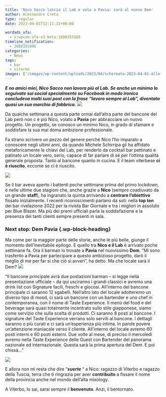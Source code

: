 ```yaml
---
title: 'Nico Sacco lascia il Lab e vola a Pavia: sarà al nuovo Dem'
author: Alessandro Creta
type: regular
date: 2023-04-01T12:11:33+00:00

wordads_ufa:
  - s:wpcom-ufa-v3-beta:1680353169
timeline_notification:
  - 1680351095
categories:
  - News
tags:
  - bar
  - viterbo
images: ["/images/wp-content/uploads/2023/04/schermata-2023-04-01-alle-13.58.05.webp"]
---
```

_**E no amici miei, Nico Sacco non lavora più al Lab. Se anche un minimo lo seguivate sui social specialmente su Facebook in modo ironico concludeva molti suoi post con la frase &#8220;lavoro sempre al Lab&#8221;, diventata quasi un suo marchio di fabbrica.**_
![](/images/wp-content/uploads/2023/04/officina-visiva-foto-drink-list-lab-viterbo-nico-sacco-07b-edited.webp)
 

Da qualche settimana a questa parte ormai dall&#8217;altra parte del bancone del Lab però non c è più Nico, volato a **Pavia** per abbracciare un nuovo progetto. Un progetto, se conosco un minimo Nico, in grado di sfamare e soddisfare la sua mai doma ambizione professionale.

Fa strano scrivere un pezzo del genere perché Nico l&#8217;ho imparato a conoscere negli ultimi anni, da quando Michele Schirripa gli ha affidato metaforicamente le chiavi del Lab, per renderlo da cocktail bar pettinato e patinato un locale vero, serio, capace di far parlare di sé per l&#8217;ottima qualità generale proposta. Tanto al bancone quanto in cucina. E il team viterbese **ci è riuscito**, eccome se ci è riuscito.

![](/images/wp-content/uploads/2023/04/officina-visiva-foto-drink-list-lab-viterbo-nico-sacco-02a-1781342623-e1680350514443.webp)
 

Se il bar aveva aperto i battenti poche settimane prima del primo lockdown, è nelle ultime due stagioni che, anche grazie a **Nico** (sempre coadiuvato da un grande **staff**), ha ingranato la quinta arrivando a **centrare l’obiettivo** fissato inizialmente. I recenti riconoscimenti parlano da soli: nella **top ten** dei bar rivelazione 2022 per la rivista Bar Giornale e tra i migliori in assoluto per Blue Blazer. Ma più dei premi ufficiali parla la soddisfazione e la presenza dei tanti clienti sempre presenti in sala. 

### Next stop: Dem Pavia {.wp-block-heading}

Ma come per la maggior parte delle storie, anche le più belle, giunge il momento dell&#8217;inevitabile epilogo. E quello tra **Nico e il Lab** è arrivato poche settimane fa. Ora il barman lo trovate a **Pavia** nel nuovissimo **Dem**. &#8220;Mi sono trasferito a Pavia per partecipare a questo ambizioso progetto, darò il meglio di me per far si che ciò si avveri&#8221;, ha detto. Ma che locale sarà il Dem? 
![](/images/wp-content/uploads/2023/04/unknown-1.webp)
 

&#8220;Il bancone principale avrà due postazioni barman &#8211; si legge nella presentazione ufficiale – da qui usciranno i grandi classici e avremo una drink list con Signature facili, freschi e giocosi. All&#8217;interno del bancone principale ci saranno 12 sgabelli. Nell&#8217;altro lato del locale adotteremo un diverso tipo di mood, ci sarà un bancone con un bartender e uno chef in contemporanea, con il nome di Taste Experience. Il menù del food e del beverage sarà quasi totalmente incentrato sullo stile giapponese, siamo come servizio che sulla scelta di prodotti. Ci saranno 8 posti al bancone. I signature del Taste Experience verrano solo serviti al bancone. I dettagli saranno o più curati e ci sarà un&#8217;esperienza più intima. In parole povere un&#8217;attenzione maniacale verso il cliente. All&#8217;interno del locale avremo 60 posti interni e 60 posti esterni. Due volte al mese, di preciso il mercoledì avremo nella Taste Experience delle Guest con Bartender del panorama nazionale ed internazionale. Questa sarà la prima apertura del Dem. E poi chissà&#8230;&#8221;

![](/images/wp-content/uploads/2023/04/unknown.webp)
 

E allora non mi resta che dire “_**suerte**_ “ a Nico: ragazzo di Viterbo e ragazzo della Tuscia, terra che ti ringrazia per aver **contribuito** a fissare il nome della provincia anche nel mondo dell&#8217;alta mixology. 

A Viterbo, lo sai, sarai sempre il **benvenuto**. Anzi, il bentornato.